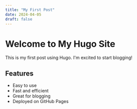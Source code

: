 ```yaml
---
title: "My First Post"
date: 2024-04-05
draft: false
---
```


# Welcome to My Hugo Site

This is my first post using Hugo. I'm excited to start blogging!

## Features

- Easy to use
- Fast and efficient
- Great for blogging
- Deployed on GitHub Pages
